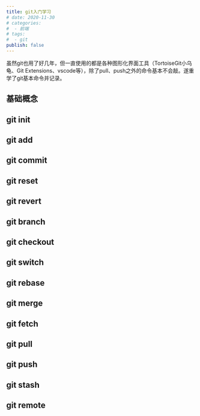 ```yaml
---
title: git入门学习
# date: 2020-11-30
# categories:
#  - 前端
# tags:
#  - git
publish: false
---
```


虽然git也用了好几年，但一直使用的都是各种图形化界面工具（TortoiseGit小乌龟、Git Extensions、vscode等），除了pull、push之外的命令基本不会敲。遂重学了git基本命令并记录。

## 基础概念
## git init
## git add
## git commit
## git reset
## git revert
## git branch
## git checkout
## git switch
## git rebase
## git merge
## git fetch
## git pull
## git push
## git stash
## git remote